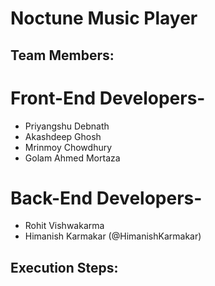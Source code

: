 # Noctune Music Player
## Team Members:
# Front-End Developers-
- Priyangshu Debnath
- Akashdeep Ghosh
- Mrinmoy Chowdhury
- Golam Ahmed Mortaza
# Back-End Developers-
- Rohit Vishwakarma
- Himanish Karmakar (@HimanishKarmakar)

## Execution Steps:
